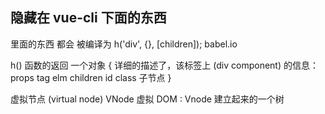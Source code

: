 ## 隐藏在 vue-cli 下面的东西

<template>
  <div>
    <slot></slot>
    <ElButton></ElButton>
  </div>
</template>

里面的东西 都会 被编译为
h('div', {}, [children]);
babel.io

h() 函数的返回 一个对象
{
  详细的描述了，该标签上 (div component) 的信息： props tag elm children id class 子节点
}

虚拟节点 (virtual node) VNode
虚拟 DOM : Vnode 建立起来的一个树
